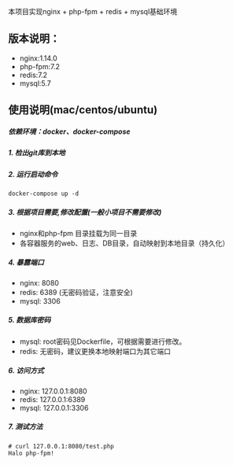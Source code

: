 本项目实现nginx + php-fpm + redis + mysql基础环境

## 版本说明：

- nginx:1.14.0
- php-fpm:7.2
- redis:7.2
- mysql:5.7

## 使用说明(mac/centos/ubuntu)

##### 依赖环境：docker、docker-compose


##### 1. 检出git库到本地

##### 2. 运行启动命令
 
``` 
docker-compose up -d
```

##### 3. 根据项目需要,修改配置(一般小项目不需要修改)

- nginx和php-fpm 目录挂载为同一目录
- 各容器服务的web、日志、DB目录，自动映射到本地目录（持久化）

##### 4. 暴露端口
   
- nginx: 8080
- redis: 6389  (无密码验证，注意安全)
- mysql: 3306

##### 5. 数据库密码

- mysql: root密码见Dockerfile，可根据需要进行修改。
- redis: 无密码，建议更换本地映射端口为其它端口

##### 6. 访问方式

- nginx: 127.0.0.1:8080
- redis: 127.0.0.1:6389
- mysql: 127.0.0.1:3306

##### 7. 测试方法

```
# curl 127.0.0.1:8080/test.php
Halo php-fpm!
```
